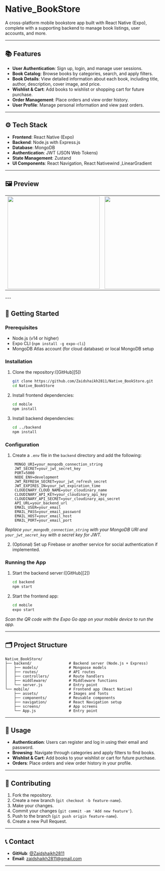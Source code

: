 # Native\_BookStore

A cross-platform mobile bookstore app built with React Native (Expo), complete with a supporting backend to manage book listings, user accounts, and more.

---

## 📚 Features

* **User Authentication**: Sign up, login, and manage user sessions.
* **Book Catalog**: Browse books by categories, search, and apply filters.
* **Book Details**: View detailed information about each book, including title, author, description, cover image, and price.
* **Wishlist & Cart**: Add books to wishlist or shopping cart for future purchase.
* **Order Management**: Place orders and view order history.
* **User Profile**: Manage personal information and view past orders.
---

## ⚙️ Tech Stack

* **Frontend**: React Native (Expo)
* **Backend**: Node.js with Express.js
* **Database**: MongoDB
* **Authentication**: JWT (JSON Web Tokens)
* **State Management**: Zustand
* **UI Components**: React Navigation, React Nativewind ,LinearGradient

---

## 🖼️ Preview

<table>
  <tr>
    <td>
      <img src="https://github.com/user-attachments/assets/ae03d647-cabd-4541-b673-f18a60f319f0" width="300"/>
    </td>
    <td>
      <img src="https://github.com/user-attachments/assets/67a9cd2d-aee0-4331-ac0d-27ce44d7a6aa" width="300"/>
    </td>
  </tr>
</table>
---

## 🚀 Getting Started

### Prerequisites

* Node.js (v14 or higher)
* Expo CLI (`npm install -g expo-cli`)
* MongoDB Atlas account (for cloud database) or local MongoDB setup

### Installation

1. Clone the repository:([GitHub][5])

   ```bash
   git clone https://github.com/Zaidshaikh2811/Native_BookStore.git
   cd Native_BookStore
   ```



2. Install frontend dependencies:

   ```bash
   cd mobile
   npm install
   ```



3. Install backend dependencies:

   ```bash
   cd ../backend
   npm install
   ```



### Configuration

1. Create a `.env` file in the `backend` directory and add the following:

   ```
    MONGO_URI=your_mongodb_connection_string
    JWT_SECRET=your_jwt_secret_key
    PORT=5000
    NODE_ENV=development
    JWT_REFRESH_SECRET=your_jwt_refresh_secret
    JWT_EXPIRES_IN=your_jwt_expiration_time
    CLOUDINARY_CLOUD_NAME=your_cloudinary_name
    CLOUDINARY_API_KEY=your_cloudinary_api_key
    CLOUDINARY_API_SECRET=your_cloudinary_api_secret
    API_URL=your_backend_url
    EMAIL_USER=your_email
    EMAIL_PASS=your_email_password
    EMAIL_HOST=your_email_host
    EMAIL_PORT=your_email_port

   ```



*Replace `your_mongodb_connection_string` with your MongoDB URI and `your_jwt_secret_key` with a secret key for JWT.*

2. (Optional) Set up Firebase or another service for social authentication if implemented.

### Running the App

1. Start the backend server:([GitHub][2])

   ```bash
   cd backend
   npm start
   ```



2. Start the frontend app:

   ```bash
   cd mobile
   expo start
   ```



*Scan the QR code with the Expo Go app on your mobile device to run the app.*

---

## 🗂️ Project Structure

```
Native_BookStore/
├── backend/                 # Backend server (Node.js + Express)
│   ├── models/              # Mongoose models
│   ├── routes/              # API routes
│   ├── controllers/         # Route handlers
│   ├── middleware/          # Middleware functions
│   └── server.js            # Entry point
└── mobile/                  # Frontend app (React Native)
    ├── assets/              # Images and fonts
    ├── components/          # Reusable components
    ├── navigation/          # React Navigation setup
    ├── screens/             # App screens
    └── App.js               # Entry point
```



---

## 🧪 Usage

* **Authentication**: Users can register and log in using their email and password.
* **Browsing**: Navigate through categories and apply filters to find books.
* **Wishlist & Cart**: Add books to your wishlist or cart for future purchase.
* **Orders**: Place orders and view order history in your profile.

---

## 🤝 Contributing

1. Fork the repository.
2. Create a new branch (`git checkout -b feature-name`).
3. Make your changes.
4. Commit your changes (`git commit -am 'Add new feature'`).
5. Push to the branch (`git push origin feature-name`).
6. Create a new Pull Request.

---

## 📞 Contact

* **GitHub**: [@Zaidshaikh2811](https://github.com/Zaidshaikh2811)
* **Email**: [zaidshaikh2811@gmail.com](mailto:zaidshaikh2811@gmail.com)

---
